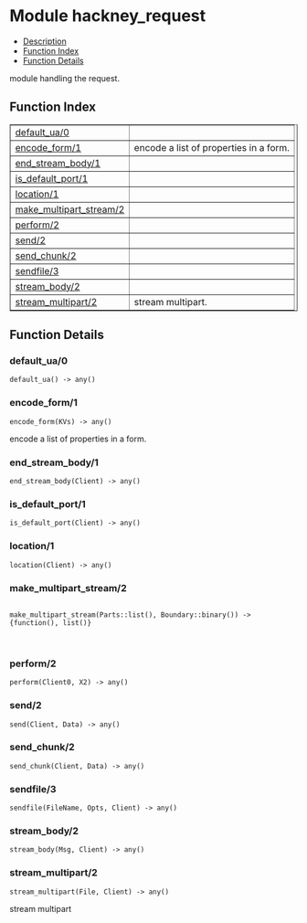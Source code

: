 

# Module hackney_request #
* [Description](#description)
* [Function Index](#index)
* [Function Details](#functions)


module handling the request.

<a name="index"></a>

## Function Index ##


<table width="100%" border="1" cellspacing="0" cellpadding="2" summary="function index"><tr><td valign="top"><a href="#default_ua-0">default_ua/0</a></td><td></td></tr><tr><td valign="top"><a href="#encode_form-1">encode_form/1</a></td><td>encode a list of properties in a form.</td></tr><tr><td valign="top"><a href="#end_stream_body-1">end_stream_body/1</a></td><td></td></tr><tr><td valign="top"><a href="#is_default_port-1">is_default_port/1</a></td><td></td></tr><tr><td valign="top"><a href="#location-1">location/1</a></td><td></td></tr><tr><td valign="top"><a href="#make_multipart_stream-2">make_multipart_stream/2</a></td><td></td></tr><tr><td valign="top"><a href="#perform-2">perform/2</a></td><td></td></tr><tr><td valign="top"><a href="#send-2">send/2</a></td><td></td></tr><tr><td valign="top"><a href="#send_chunk-2">send_chunk/2</a></td><td></td></tr><tr><td valign="top"><a href="#sendfile-3">sendfile/3</a></td><td></td></tr><tr><td valign="top"><a href="#stream_body-2">stream_body/2</a></td><td></td></tr><tr><td valign="top"><a href="#stream_multipart-2">stream_multipart/2</a></td><td>stream multipart.</td></tr></table>


<a name="functions"></a>

## Function Details ##

<a name="default_ua-0"></a>

### default_ua/0 ###

`default_ua() -> any()`


<a name="encode_form-1"></a>

### encode_form/1 ###

`encode_form(KVs) -> any()`

encode a list of properties in a form.
<a name="end_stream_body-1"></a>

### end_stream_body/1 ###

`end_stream_body(Client) -> any()`


<a name="is_default_port-1"></a>

### is_default_port/1 ###

`is_default_port(Client) -> any()`


<a name="location-1"></a>

### location/1 ###

`location(Client) -> any()`


<a name="make_multipart_stream-2"></a>

### make_multipart_stream/2 ###


<pre><code>
make_multipart_stream(Parts::list(), Boundary::binary()) -&gt; {function(), list()}
</code></pre>
<br />


<a name="perform-2"></a>

### perform/2 ###

`perform(Client0, X2) -> any()`


<a name="send-2"></a>

### send/2 ###

`send(Client, Data) -> any()`


<a name="send_chunk-2"></a>

### send_chunk/2 ###

`send_chunk(Client, Data) -> any()`


<a name="sendfile-3"></a>

### sendfile/3 ###

`sendfile(FileName, Opts, Client) -> any()`


<a name="stream_body-2"></a>

### stream_body/2 ###

`stream_body(Msg, Client) -> any()`


<a name="stream_multipart-2"></a>

### stream_multipart/2 ###

`stream_multipart(File, Client) -> any()`

stream multipart
